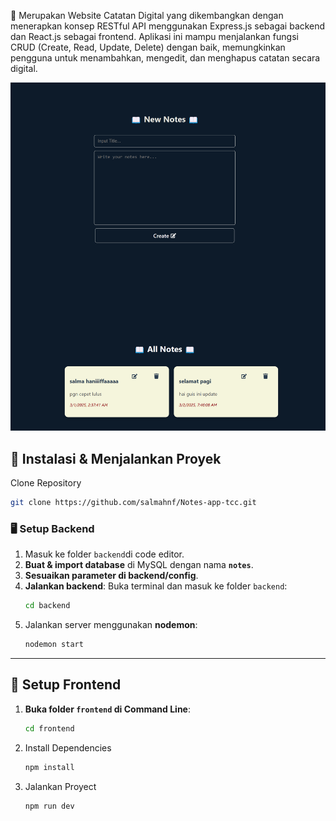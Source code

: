 🚀 Merupakan Website Catatan Digital yang dikembangkan dengan menerapkan konsep RESTful API menggunakan Express.js sebagai backend dan React.js sebagai frontend. Aplikasi ini mampu menjalankan fungsi CRUD (Create, Read, Update, Delete) dengan baik, memungkinkan pengguna untuk menambahkan, mengedit, dan menghapus catatan secara digital.

![Nama Gambar](frontend/src/assets/tampilan.png)

## 📌 Instalasi & Menjalankan Proyek
Clone Repository
```sh
git clone https://github.com/salmahnf/Notes-app-tcc.git
```
### 🖥️ Setup Backend

1. Masuk ke folder `backend`di code editor.
2. **Buat & import database** di MySQL dengan nama **`notes`**.
3. **Sesuaikan parameter di backend/config**.
4. **Jalankan backend**:
   Buka terminal dan masuk ke folder `backend`:
     ```sh
     cd backend
     ```
6. Jalankan server menggunakan **nodemon**:
     ```sh
     nodemon start
     ```

---

## 🎨 Setup Frontend

1. **Buka folder `frontend` di Command Line**:
   ```sh
   cd frontend
   ```
2. Install Dependencies
      ```sh
   npm install
   ```
3. Jalankan Proyect
      ```sh
   npm run dev
   ```
